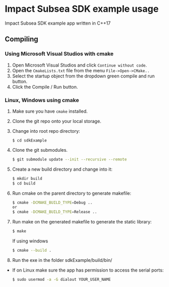 # Impact Subsea SDK example usage

Impact Subsea SDK example app written in C++17

## Compiling

### Using Microsoft Visual Studios with cmake
1. Open Microsoft Visual Studios and click `Continue without code`.
2. Open the `CmakeLists.txt` file from the menu `File->Open->CMake..`
3. Select the startup object from the dropdown green compile and run button.
4. Click the Compile / Run button.

### Linux, Windows using cmake

1. Make sure you have `cmake` installed.

2. Clone the git repo onto your local storage.

3. Change into root repo directory:

    ```
    $ cd sdkExample
    ```

4. Clone the git submodules.

    ```bash
    $ git submodule update --init --recursive --remote
    ```

5. Create a new build directory and change into it:

    ```bash
    $ mkdir build
    $ cd build
    ```

6. Run cmake on the parent directory to generate makefile:

    ```bash
    $ cmake -DCMAKE_BUILD_TYPE=Debug ..
    or
    $ cmake -DCMAKE_BUILD_TYPE=Release ..
    ```

7. Run make on the generated makefile to generate the static library:

    ```bash
    $ make
    ```
    If using windows
    ```bash
    $ cmake --build .
    ```

8. Run the exe in the folder sdkExample/build/bin/

- If on Linux make sure the app has permission to access the serial ports:

    ```bash
    $ sudo usermod -a -G dialout YOUR_USER_NAME
    ```
